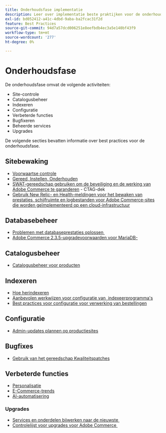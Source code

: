 ```yaml
---
title: Onderhoudsfase implementatie
description: Leer over implementatie beste praktijken voor de onderhoudsfase van projecten van Adobe Commerce.
exl-id: bd052412-a41c-4dbd-9aba-ba2fcac31f2d
feature: Best Practices
source-git-commit: 94d7a57dcd006251e8eefbdb4ec3a5e140bf43f9
workflow-type: tm+mt
source-wordcount: '277'
ht-degree: 0%

---
```


# Onderhoudsfase

De onderhoudsfase omvat de volgende activiteiten:

- Site-controle
- Catalogusbeheer
- Indexeren
- Configuratie
- Verbeterde functies
- Bugfixeren
- Beheerde services
- Upgrades

De volgende secties bevatten informatie over best practices voor de onderhoudsfase.

## Sitebewaking

- [Voorwaartse controle](frontend-performance.md)
- [Gereed, Instellen, Onderhouden](https://business.adobe.com/blog/basics/ready-set-maintain)
- [SWAT-gereedschap gebruiken om de beveiliging en de werking van Adobe Commerce te garanderen](https://experienceleague.adobe.com/docs/commerce-operations/tools/site-wide-analysis-tool/intro.html?lang=en#integrations-with-other-adobe-commerce-support-tools) - CTAG-dek
- [Gebruik New Relic- en Health-meldingen voor het bewaken van prestaties, schijfruimte en logbestanden voor Adobe Commerce-sites die worden geïmplementeerd op een cloud-infrastructuur](https://experienceleague.adobe.com/docs/commerce-cloud-service/user-guide/monitor/performance.html)

## Databasebeheer

- [Problemen met databaseprestaties oplossen &#x200B;](resolve-database-performance-issues.md)
- [Adobe Commerce 2.3.5-upgradevoorwaarden voor MariaDB-&#x200B;](commerce-235-upgrade-prerequisites-mariadb.md)

## Catalogusbeheer

<!-- Asset not yet integrated
- [Catalog Image Resizing](https://wiki.corp.adobe.com/x/oj4ykw) (wiki)
-->
- [Catalogusbeheer voor producten](https://www.gotostage.com/channel/fca90f7960be436f9b849215d9e06026/recording/2eea2782fc874047a020391000519f8b/watch?source=CHANNEL)

## Indexeren

<!-- Asset not yet integrated
- [Reindexing - the safe way](https://wiki.corp.adobe.com/x/oj4ykw)(wiki)
-->
- [Hoe herindexeren](https://developer.adobe.com/commerce/php/development/components/indexing/#how-to-reindex)
- [Aanbevolen werkwijzen voor configuratie van &#x200B; indexeerprogramma&#39;s](indexer-configuration.md)
- [Best practices voor configuratie voor verwerking van bestellingen](order-processing-configuration.md)
<!-- Asset not yet integrated from CTAG deck:
- Plan upsizing for planned traffic increases during promotions or holidays -->

## Configuratie

- [Admin-updates plannen op productiesites](scheduling-admin-updates-in-production.md)

<!-- Asset not yet integrated from CTAG deck: Planning for peak season and promotional periods (upsizing)-->

## Bugfixes

- [Gebruik van het gereedschap Kwaliteitspatches](https://experienceleague.adobe.com/docs/commerce-operations/tools/quality-patches-tool/usage.html)

## Verbeterde functies

- [Personalisatie](https://www.gotostage.com/channel/fca90f7960be436f9b849215d9e06026/recording/e218545a77de490fb5102eca07d0580a/watch?source=CHANNEL)
- [E-Commerce-trends](https://www.gotostage.com/channel/fca90f7960be436f9b849215d9e06026/recording/9a772468d7b64409a3d5dff4d67e656d/watch?source=CHANNEL)
- [AI-automatisering](https://www.gotostage.com/channel/fca90f7960be436f9b849215d9e06026/recording/27ae23699c2847be981a23ca098e548f/watch?source=CHANNEL)

### Upgrades

- [Services en onderdelen bijwerken naar de nieuwste &#x200B;](update-services.md)
- [Controlelijst voor upgrades voor Adobe Commerce &#x200B;](upgrade-checklist.md)

